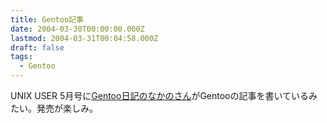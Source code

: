 ```yaml
---
title: Gentoo記事
date: 2004-03-30T00:00:00.000Z
lastmod: 2004-03-31T00:04:58.000Z
draft: false
tags:
  - Gentoo
---
```


UNIX USER 5月号に[Gentoo日記のなかのさん](http://www.madoro.org/nikki/?date=20040327#p02)がGentooの記事を書いているみたい。発売が楽しみ。
